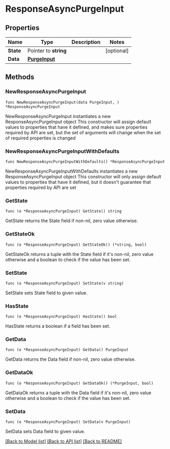# ResponseAsyncPurgeInput

## Properties

Name | Type | Description | Notes
------------ | ------------- | ------------- | -------------
**State** | Pointer to **string** |  | [optional] 
**Data** | [**PurgeInput**](PurgeInput.md) |  | 

## Methods

### NewResponseAsyncPurgeInput

`func NewResponseAsyncPurgeInput(data PurgeInput, ) *ResponseAsyncPurgeInput`

NewResponseAsyncPurgeInput instantiates a new ResponseAsyncPurgeInput object
This constructor will assign default values to properties that have it defined,
and makes sure properties required by API are set, but the set of arguments
will change when the set of required properties is changed

### NewResponseAsyncPurgeInputWithDefaults

`func NewResponseAsyncPurgeInputWithDefaults() *ResponseAsyncPurgeInput`

NewResponseAsyncPurgeInputWithDefaults instantiates a new ResponseAsyncPurgeInput object
This constructor will only assign default values to properties that have it defined,
but it doesn't guarantee that properties required by API are set

### GetState

`func (o *ResponseAsyncPurgeInput) GetState() string`

GetState returns the State field if non-nil, zero value otherwise.

### GetStateOk

`func (o *ResponseAsyncPurgeInput) GetStateOk() (*string, bool)`

GetStateOk returns a tuple with the State field if it's non-nil, zero value otherwise
and a boolean to check if the value has been set.

### SetState

`func (o *ResponseAsyncPurgeInput) SetState(v string)`

SetState sets State field to given value.

### HasState

`func (o *ResponseAsyncPurgeInput) HasState() bool`

HasState returns a boolean if a field has been set.

### GetData

`func (o *ResponseAsyncPurgeInput) GetData() PurgeInput`

GetData returns the Data field if non-nil, zero value otherwise.

### GetDataOk

`func (o *ResponseAsyncPurgeInput) GetDataOk() (*PurgeInput, bool)`

GetDataOk returns a tuple with the Data field if it's non-nil, zero value otherwise
and a boolean to check if the value has been set.

### SetData

`func (o *ResponseAsyncPurgeInput) SetData(v PurgeInput)`

SetData sets Data field to given value.



[[Back to Model list]](../README.md#documentation-for-models) [[Back to API list]](../README.md#documentation-for-api-endpoints) [[Back to README]](../README.md)


